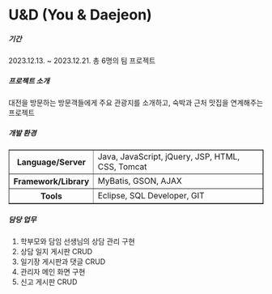 <h1>U&D (You & Daejeon)</h1>
<h5>기간</h5>
<p>2023.12.13. ~ 2023.12.21. 총 6명의 팀 프로젝트</p>

<h5>프로젝트 소개</h5>
대전을 방문하는 방문객들에게 주요 관광지를 소개하고, 숙박과 근처 맛집을 연계해주는 프로젝트

<h5>개발 환경</h5>
<table border='1'>
  <tr>
    <th>Language/Server</th>
    <td>Java, JavaScript, jQuery, JSP, HTML, CSS, Tomcat</td>
  </tr>
  <tr>
    <th>Framework/Library</th>
    <td>MyBatis, GSON, AJAX</td>
  </tr>
  <tr>
    <th>Tools</th>
    <td>Eclipse, SQL Developer, GIT</td>
  </tr>
</table>

<h5>담당 업무</h5>
<ol>
  <li>학부모와 담임 선생님의 상담 관리 구현</li>
  <li>상담 일지 게시판 CRUD</li>
  <li>일기장 게시판과 댓글 CRUD</li>  
  <li>관리자 메인 화면 구현</li>
  <li>신고 게시판 CRUD</li>
</ol>
